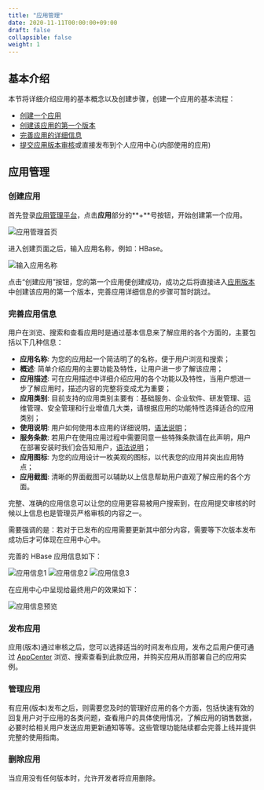 ```yaml
---
title: "应用管理"
date: 2020-11-11T00:00:00+09:00
draft: false
collapsible: false
weight: 1
---
```


## 基本介绍
本节将详细介绍应用的基本概念以及创建步骤，创建一个应用的基本流程：

- [创建一个应用](#创建应用)
- [创建该应用的第一个版本](/appcenter/dev-platform/cluster-developer-guide/app-version/management/#创建应用版本)
- [完善应用的详细信息](#完善应用信息)
- [提交应用版本审核](/appcenter/dev-platform/cluster-developer-guide/app-version/management/#提交应用版本)或直接发布到个人应用中心(内部使用的应用)

## 应用管理

### 创建应用
首先登录[应用管理平台](https://appcenter.shanhe.com/developer)，点击**应用**部分的**+**号按钮，开始创建第一个应用。

![应用管理首页](/appcenter/dev-platform/cluster-images/home.png)

进入创建页面之后，输入应用名称，例如：HBase。

![输入应用名称](/appcenter/dev-platform/cluster-images/create_app.png)

点击“创建应用”按钮，您的第一个应用便创建成功，成功之后将直接进入[应用版本](/appcenter/dev-platform/cluster-developer-guide/app-version/management/#创建应用版本)
中创建该应用的第一个版本，完善应用详细信息的步骤可暂时跳过。

### 完善应用信息

用户在浏览、搜索和查看应用时是通过基本信息来了解应用的各个方面的，主要包括以下几种信息：

- **应用名称**: 为您的应用起一个简洁明了的名称，便于用户浏览和搜索；
- **概述**: 简单介绍应用的主要功能及特性，让用户进一步了解该应用；
- **应用描述**: 可在应用描述中详细介绍应用的各个功能以及特性，当用户想进一步了解应用时，描述内容的完整将变成尤为重要；
- **应用类别**: 目前支持的应用类别主要有：基础服务、企业软件、研发管理、运维管理、安全管理和行业增值几大类，请根据应用的功能特性选择适合的应用类别；
- **使用说明**: 用户如何使用本应用的详细说明，[语法说明](/appcenter/dev-platform/faq/cluster-faqs/#32-使用说明和服务条款的-markdown-语法说明)；
- **服务条款**: 若用户在使用应用过程中需要同意一些特殊条款请在此声明，用户在部署安装时我们会告知用户，[语法说明](/appcenter/dev-platform/faq/cluster-faqs/#32-使用说明和服务条款的-markdown-语法说明)；
- **应用图标**: 为您的应用设计一枚美观的图标，以代表您的应用并突出应用特点；
- **应用截图**: 清晰的界面截图可以辅助以上信息帮助用户直观了解应用的各个方面。

完整、准确的应用信息可以让您的应用更容易被用户搜索到，在应用提交审核的时候以上信息也是管理员严格审核的内容之一。

需要强调的是：若对于已发布的应用需要更新其中部分内容，需要等下次版本发布成功后才可体现在应用中心中。

完善的 HBase 应用信息如下：

![应用信息1](/appcenter/dev-platform/cluster-images/app_info1.png)
![应用信息2](/appcenter/dev-platform/cluster-images/app_info2.png)
![应用信息3](/appcenter/dev-platform/cluster-images/app_info3.png)

在应用中心中呈现给最终用户的效果如下：

![应用信息预览](/appcenter/dev-platform/cluster-images/app_preview.png)

### 发布应用

应用(版本)通过审核之后，您可以选择适当的时间发布应用，发布之后用户便可通过 [AppCenter](https://appcenter.shanhe.com/) 浏览、搜索查看到此款应用，并购买应用从而部署自己的应用实例。

### 管理应用

有应用(版本)发布之后，则需要您及时的管理好应用的各个方面，包括快速有效的回复用户对于应用的各类问题，查看用户的具体使用情况，了解应用的销售数据，必要时给相关用户发送应用更新通知等等。这些管理功能陆续都会完善上线并提供完整的使用指南。

### 删除应用

当应用没有任何版本时，允许开发者将应用删除。